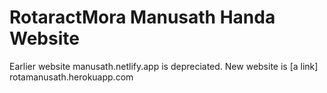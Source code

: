 # RotaractMora Manusath Handa Website
Earlier website manusath.netlify.app is depreciated.
New website is [a link] rotamanusath.herokuapp.com
